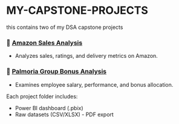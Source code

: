 # MY-CAPSTONE-PROJECTS
this contains two of my DSA capstone projects


### 🔹 [Amazon Sales Analysis](./Amazon-Analysis/)
- Analyzes sales, ratings, and delivery metrics on Amazon.

### 🔹 [Palmoria Group Bonus Analysis](./Palmoria-Bonus-Analysis/)
- Examines employee salary, performance, and bonus allocation.

Each project folder includes:
- Power BI dashboard (.pbix)
- Raw datasets (CSV/XLSX)
- PDF export
